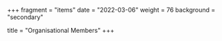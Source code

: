 +++
fragment = "items"
date = "2022-03-06"
weight = 76
background = "secondary"

title = "Organisational Members"
+++
